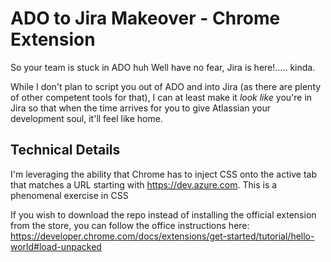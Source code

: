 # ADO to Jira Makeover - Chrome Extension

So your team is stuck in ADO huh
Well have no fear, Jira is here!..... kinda.

While I don't plan to script you out of ADO and into Jira (as there are plenty of other competent tools for that), I can at least make it *look like* you're in Jira so that when the time arrives for you to give Atlassian your development soul, it'll feel like home.

## Technical Details

I'm leveraging the ability that Chrome has to inject CSS onto the active tab that matches a URL starting with <https://dev.azure.com>. This is a phenomenal exercise in CSS

If you wish to download the repo instead of installing the official extension from the store, you can follow the office instructions here: <https://developer.chrome.com/docs/extensions/get-started/tutorial/hello-world#load-unpacked>

